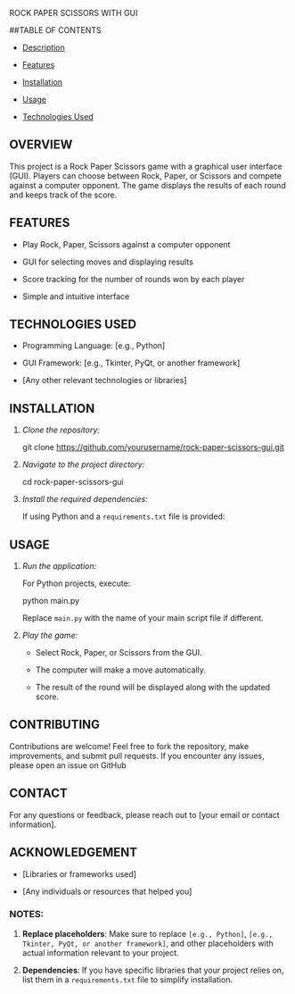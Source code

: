 ROCK PAPER SCISSORS WITH GUI

##TABLE OF CONTENTS

- [Description](#description)

- [Features](#features)

- [Installation](#installation)

- [Usage](#usage)

- [Technologies Used](#technologies-used)


## OVERVIEW

This project is a Rock Paper Scissors game with a graphical user interface (GUI). Players can choose between Rock, Paper, or Scissors and compete against a computer opponent. The game displays the results of each round and keeps track of the score.



## FEATURES

- Play Rock, Paper, Scissors against a computer opponent

- GUI for selecting moves and displaying results

- Score tracking for the number of rounds won by each player

- Simple and intuitive interface



## TECHNOLOGIES USED

- Programming Language: [e.g., Python]

- GUI Framework: [e.g., Tkinter, PyQt, or another framework]

- [Any other relevant technologies or libraries]




## INSTALLATION

1. *Clone the repository:*

 
   git clone https://github.com/yourusername/rock-paper-scissors-gui.git
  

2. *Navigate to the project directory:*

 
   cd rock-paper-scissors-gui


3. *Install the required dependencies:*

   If using Python and a `requirements.txt` file is provided:




## USAGE

1. *Run the application:*

   For Python projects, execute:

 
   python main.py
   
   Replace `main.py` with the name of your main script file if different.


2. *Play the game:*

   - Select Rock, Paper, or Scissors from the GUI.

   - The computer will make a move automatically.

   - The result of the round will be displayed along with the updated score.



## CONTRIBUTING


Contributions are welcome! Feel free to fork the repository, make improvements, and submit pull requests. If you encounter any issues, please open an issue on GitHub



## CONTACT

For any questions or feedback, please reach out to [your email or contact information].



## ACKNOWLEDGEMENT

- [Libraries or frameworks used]

- [Any individuals or resources that helped you]




### NOTES:

1. **Replace placeholders**: Make sure to replace `[e.g., Python]`, `[e.g., Tkinter, PyQt, or another framework]`, and other placeholders with actual information relevant to your project.

2.  **Dependencies**: If you have specific libraries that your project relies on, list them in a `requirements.txt` file to simplify installation.

